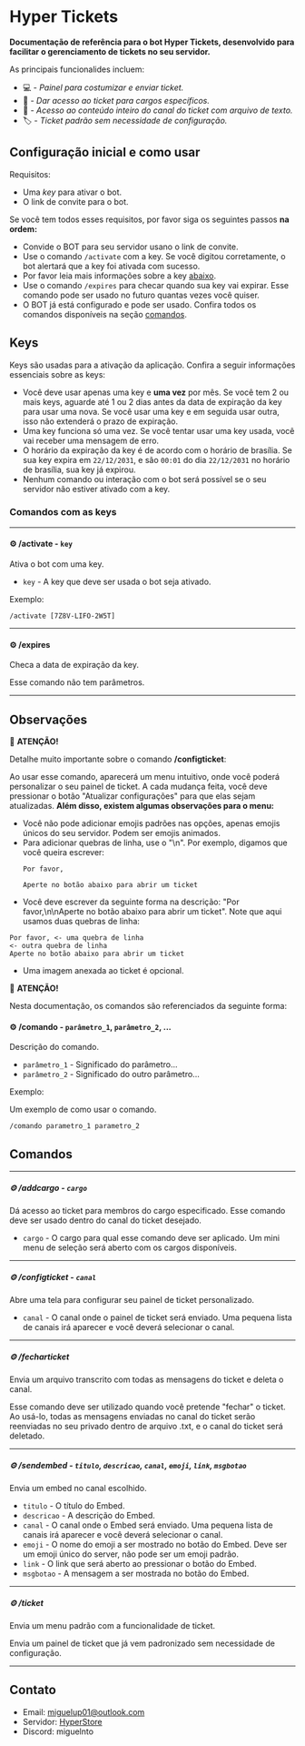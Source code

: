# Hyper Tickets
**Documentação de referência para o bot Hyper Tickets, desenvolvido para facilitar o gerenciamento de tickets no seu servidor.**

As principais funcionalides incluem:

- 💻 - *Painel para costumizar e enviar ticket.*
- 🏴 - *Dar acesso ao ticket para cargos específicos.*
- 📁 - *Acesso ao conteúdo inteiro do canal do ticket com arquivo de texto.*
- 🏷️ - *Ticket padrão sem necessidade de configuração.*

## Configuração inicial e como usar

Requisitos:

- Uma *key* para ativar o bot.
- O link de convite para o bot.

Se você tem todos esses requisitos, por favor siga os seguintes passos **na ordem:**

- Convide o BOT para seu servidor usano o link de convite.
- Use o comando `/activate` com a key. Se você digitou corretamente, o bot alertará que a key foi ativada com sucesso.
- Por favor leia mais informações sobre a key [abaixo](#keys).
- Use o comando `/expires` para checar quando sua key vai expirar. Esse comando pode ser usado no futuro quantas vezes você quiser.
- O BOT já está configurado e pode ser usado. Confira todos os comandos disponíveis na seção [comandos](#comandos).

## Keys

Keys são usadas para a ativação da aplicação. Confira a seguir informações essenciais sobre as keys:

- Você deve usar apenas uma key e **uma vez** por mês. Se você tem 2 ou mais keys, aguarde até 1 ou 2 dias antes da data de expiração da key para usar uma nova. Se você usar uma key e em seguida usar outra, isso não extenderá o prazo de expiração.
- Uma key funciona só uma vez. Se você tentar usar uma key usada, você vai receber uma mensagem de erro.
- O horário da expiração da key é de acordo com o horário de brasília. Se sua key expira em `22/12/2031`, e são `00:01` do dia `22/12/2031` no horário de brasília, sua key já expirou.
- Nenhum comando ou interação com o bot será possível se o seu servidor não estiver ativado com a key.

### Comandos com as keys

---

#### ⚙️ /activate - `key` 
Ativa o bot com uma key.

- `key` - A key que deve ser usada o bot seja ativado.

Exemplo:

`/activate [7Z8V-LIFO-2W5T]`

---

#### ⚙️ /expires 
Checa a data de expiração da key.

Esse comando não tem parâmetros.

---

## Observações

🚩 **ATENÇÃO!**

Detalhe muito importante sobre o comando **/configticket**:

Ao usar esse comando, aparecerá um menu intuitivo, onde você poderá personalizar o seu painel de ticket. A cada mudança feita, você deve pressionar o botão "Atualizar configurações" para que elas sejam atualizadas. **Além disso, existem algumas observações para o menu:**
  - Você não pode adicionar emojis padrões nas opções, apenas emojis únicos do seu servidor. Podem ser emojis animados.
  - Para adicionar quebras de linha, use o "\n". Por exemplo, digamos que você queira escrever:
    ```
    Por favor,

    Aperte no botão abaixo para abrir um ticket
    ```
  - Você deve escrever da seguinte forma na descrição: "Por favor,\n\nAperte no botão abaixo para abrir um ticket". Note que aqui usamos duas quebras de linha:
   ```
   Por favor, <- uma quebra de linha
   <- outra quebra de linha
   Aperte no botão abaixo para abrir um ticket
   ```
  - Uma imagem anexada ao ticket é opcional.


🚩 **ATENÇÃO!**

Nesta documentação, os comandos são referenciados da seguinte forma:

#### ⚙️ **/comando** - `parâmetro_1`, `parâmetro_2`, ...
Descrição do comando.

- `parâmetro_1` - Significado do parâmetro...
- `parâmetro_2` - Significado do outro parâmetro...

Exemplo:

Um exemplo de como usar o comando.

`/comando parametro_1 parametro_2`


## Comandos

---

##### ⚙️ /addcargo - `cargo`
Dá acesso ao ticket para membros do cargo especificado. Esse comando deve ser usado dentro do canal do ticket desejado.

- `cargo` - O cargo para qual esse comando deve ser aplicado. Um mini menu de seleção será aberto com os cargos disponíveis.

---

##### ⚙️ /configticket - `canal`
Abre uma tela para configurar seu painel de ticket personalizado.

- `canal` - O canal onde o painel de ticket será enviado. Uma pequena lista de canais irá aparecer e você deverá selecionar o canal.

---

##### ⚙️ /fecharticket
Envia um arquivo transcrito com todas as mensagens do ticket e deleta o canal.

Esse comando deve ser utilizado quando você pretende "fechar" o ticket. Ao usá-lo, todas as mensagens enviadas no canal do ticket serão reenviadas no seu privado dentro de arquivo .txt, e o canal do ticket será deletado.

---

##### ⚙️ /sendembed - `titulo`, `descricao`, `canal`, `emoji`, `link`, `msgbotao`
Envia um embed no canal escolhido.

- `titulo` - O título do Embed.
- `descricao` - A descrição do Embed.
- `canal` - O canal onde o Embed será enviado. Uma pequena lista de canais irá aparecer e você deverá selecionar o canal.
- `emoji` - O nome do emoji a ser mostrado no botão do Embed. Deve ser um emoji único do server, não pode ser um emoji padrão.
- `link` - O link que será aberto ao pressionar o botão do Embed.
- `msgbotao` - A mensagem a ser mostrada no botão do Embed. 

---

##### ⚙️ /ticket
Envia um menu padrão com a funcionalidade de ticket.

Envia um painel de ticket que já vem padronizado sem necessidade de configuração.

---

## Contato

- Email: miguelup01@outlook.com
- Servidor: [HyperStore](https://discord.gg/M7FURN5R88)
- Discord: miguelnto
